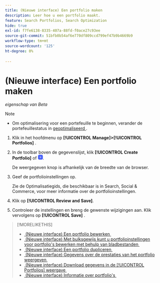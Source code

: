 ```yaml
---
title: (Nieuwe interface) Een portfolio maken
description: Leer hoe u een portfolio maakt.
feature: Search Portfolios, Search Optimization
hide: true
exl-id: f7fe6138-8335-407a-88fd-f0ace27c93ee
source-git-commit: 51bfb0b54af6e770df809ccd799ef47b9b4669b9
workflow-type: tm+mt
source-wordcount: '125'
ht-degree: 0%

---
```


# (Nieuwe interface) Een portfolio maken

*eigenschap van Beta*

>[!NOTE]
>
>* Om optimalisering voor een portefeuille te beginnen, verander de portefeuillestatus in [&#x200B; geoptimaliseerd &#x200B;](portfolio-about.md#portfolio-status).

1. Klik in het hoofdmenu op **[!UICONTROL Manage]>[!UICONTROL Portfolios]** .

1. In de toolbar boven de gegevenslijst, klik **[!UICONTROL Create Portfolio]** of ![&#x200B; voeg &#x200B;](/help/search-social-commerce/assets/add-new.png " toe ").

   De weergegeven knop is afhankelijk van de breedte van de browser.

1. Geef de portfolioinstellingen op.

   Zie de Optimalisatiegids, die beschikbaar is in Search, Social &amp; Commerce, voor meer informatie over de portfolioinstellingen.

1. Klik op **[!UICONTROL Review and Save]**.

1. Controleer de instellingen en breng de gewenste wijzigingen aan. Klik vervolgens op **[!UICONTROL Save]** .

>[!MORELIKETHIS]
>
>* [&#x200B; (Nieuwe interface) Een portfolio bewerken &#x200B;](portfolio-edit.md)
>* [&#x200B; (Nieuwe interface) Met bulksgewijs kunt u portfolioinstellingen voor portfolio&#39;s bewerken met behulp van bladbestanden &#x200B;](portfolio-bulksheets.md)
>* [&#x200B; (Nieuwe interface) Een portfolio dupliceren &#x200B;](portfolio-duplicate.md)
>* [&#x200B; (Nieuwe interface) Gegevens over de prestaties van het portfolio weergeven &#x200B;](portfolio-details.md)
>* [&#x200B; (Nieuwe interface) Download gegevens in de [!UICONTROL Portfolios] weergave &#x200B;](portfolio-view-report.md)
>* [&#x200B; (Nieuwe interface) Informatie over portfolio&#39;s &#x200B;](portfolio-about.md)
